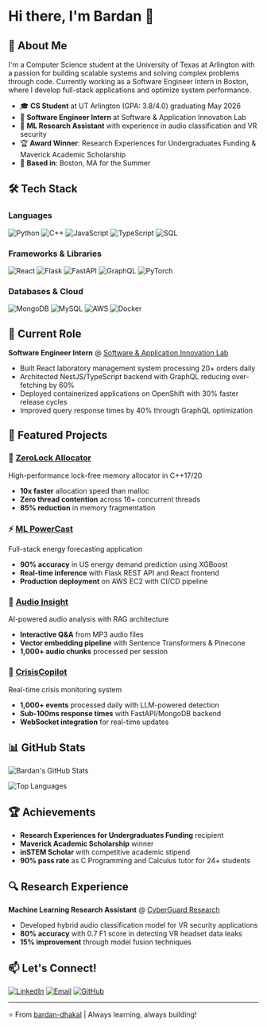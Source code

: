 # Hi there, I'm Bardan 👋

## 🚀 About Me

I'm a Computer Science student at the University of Texas at Arlington with a passion for building scalable systems and solving complex problems through code. Currently working as a Software Engineer Intern in Boston, where I develop full-stack applications and optimize system performance.

- 🎓 **CS Student** at UT Arlington (GPA: 3.8/4.0) graduating May 2026
- 💼 **Software Engineer Intern** at Software & Application Innovation Lab
- 🔬 **ML Research Assistant** with experience in audio classification and VR security
- 🏆 **Award Winner**: Research Experiences for Undergraduates Funding & Maverick Academic Scholarship
- 📍 **Based in**: Boston, MA for the Summer

## 🛠️ Tech Stack

### Languages
![Python](https://img.shields.io/badge/Python-3776AB?style=for-the-badge&logo=python&logoColor=white)
![C++](https://img.shields.io/badge/C++-00599C?style=for-the-badge&logo=cplusplus&logoColor=white)
![JavaScript](https://img.shields.io/badge/JavaScript-F7DF1E?style=for-the-badge&logo=javascript&logoColor=black)
![TypeScript](https://img.shields.io/badge/TypeScript-007ACC?style=for-the-badge&logo=typescript&logoColor=white)
![SQL](https://img.shields.io/badge/SQL-336791?style=for-the-badge&logo=postgresql&logoColor=white)

### Frameworks & Libraries
![React](https://img.shields.io/badge/React-20232A?style=for-the-badge&logo=react&logoColor=61DAFB)
![Flask](https://img.shields.io/badge/Flask-000000?style=for-the-badge&logo=flask&logoColor=white)
![FastAPI](https://img.shields.io/badge/FastAPI-005571?style=for-the-badge&logo=fastapi)
![GraphQL](https://img.shields.io/badge/GraphQL-E10098?style=for-the-badge&logo=graphql&logoColor=white)
![PyTorch](https://img.shields.io/badge/PyTorch-EE4C2C?style=for-the-badge&logo=pytorch&logoColor=white)

### Databases & Cloud
![MongoDB](https://img.shields.io/badge/MongoDB-4EA94B?style=for-the-badge&logo=mongodb&logoColor=white)
![MySQL](https://img.shields.io/badge/MySQL-005C84?style=for-the-badge&logo=mysql&logoColor=white)
![AWS](https://img.shields.io/badge/AWS-232F3E?style=for-the-badge&logo=amazon-aws&logoColor=white)
![Docker](https://img.shields.io/badge/Docker-2496ED?style=for-the-badge&logo=docker&logoColor=white)

## 💼 Current Role

**Software Engineer Intern** @ [Software & Application Innovation Lab](https://github.com/hicsail)
- Built React laboratory management system processing 20+ orders daily
- Architected NestJS/TypeScript backend with GraphQL reducing over-fetching by 60%
- Deployed containerized applications on OpenShift with 30% faster release cycles
- Improved query response times by 40% through GraphQL optimization

## 🔬 Featured Projects

### 🚀 [ZeroLock Allocator](https://github.com/bardan-dhakal/ZeroLock-Allocator)
High-performance lock-free memory allocator in C++17/20
- **10x faster** allocation speed than malloc
- **Zero thread contention** across 16+ concurrent threads
- **85% reduction** in memory fragmentation

### ⚡ [ML PowerCast](https://github.com/bardan-dhakal/ML-PowerCast)
Full-stack energy forecasting application
- **90% accuracy** in US energy demand prediction using XGBoost
- **Real-time inference** with Flask REST API and React frontend
- **Production deployment** on AWS EC2 with CI/CD pipeline

### 🎵 [Audio Insight](https://github.com/bardan-dhakal/audio-insight)
AI-powered audio analysis with RAG architecture
- **Interactive Q&A** from MP3 audio files
- **Vector embedding pipeline** with Sentence Transformers & Pinecone
- **1,000+ audio chunks** processed per session

### 🚨 [CrisisCopilot](https://github.com/bardan-dhakal)
Real-time crisis monitoring system
- **1,000+ events** processed daily with LLM-powered detection
- **Sub-100ms response times** with FastAPI/MongoDB backend
- **WebSocket integration** for real-time updates

## 📊 GitHub Stats

![Bardan's GitHub Stats](https://github-readme-stats.vercel.app/api?username=bardan-dhakal&show_icons=true&theme=dark&count_private=true)

![Top Languages](https://github-readme-stats.vercel.app/api/top-langs/?username=bardan-dhakal&layout=compact&theme=dark)

## 🏆 Achievements

- **Research Experiences for Undergraduates Funding** recipient
- **Maverick Academic Scholarship** winner
- **inSTEM Scholar** with competitive academic stipend
- **90% pass rate** as C Programming and Calculus tutor for 24+ students

## 🔍 Research Experience

**Machine Learning Research Assistant** @ [CyberGuard Research](https://fhshezan.github.io/cgrl.html)
- Developed hybrid audio classification model for VR security applications
- **80% accuracy** with 0.7 F1 score in detecting VR headset data leaks
- **15% improvement** through model fusion techniques

## 📫 Let's Connect!

[![LinkedIn](https://img.shields.io/badge/LinkedIn-0077B5?style=for-the-badge&logo=linkedin&logoColor=white)](https://linkedin.com/in/bardan-dhakal)
[![Email](https://img.shields.io/badge/Email-D14836?style=for-the-badge&logo=gmail&logoColor=white)](mailto:bardandhakal2@gmail.com)
[![GitHub](https://img.shields.io/badge/GitHub-100000?style=for-the-badge&logo=github&logoColor=white)](https://github.com/bardan-dhakal)

---

⭐️ From [bardan-dhakal](https://github.com/bardan-dhakal) | Always learning, always building!
